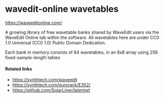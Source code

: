 # wavedit-online wavetables

https://waveeditonline.com/

A growing library of free wavetable banks shared by WaveEdit users via the WaveEdit Online tab within the software. All wavetables here are under CC0 1.0 Universal (CC0 1.0) Public Domain Dedication.

Each bank in memory consists of 64 wavetables, in an 8x8 array using 256 fixed-sample-length tables

#### Related links

- https://synthtech.com/waveedit
- https://synthtech.com/eurorack/E352/
- https://github.com/SolarLiner/latentwt
